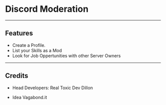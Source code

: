 # Discord Moderation

---

## Features
- Create a Profile.
- List your Skills as a Mod
- Look for Job Oppertunities with other Server Owners

---

## Credits
- Head Developers: 
Real Toxic Dev
Dillon

- Idea
Vagabond.it
